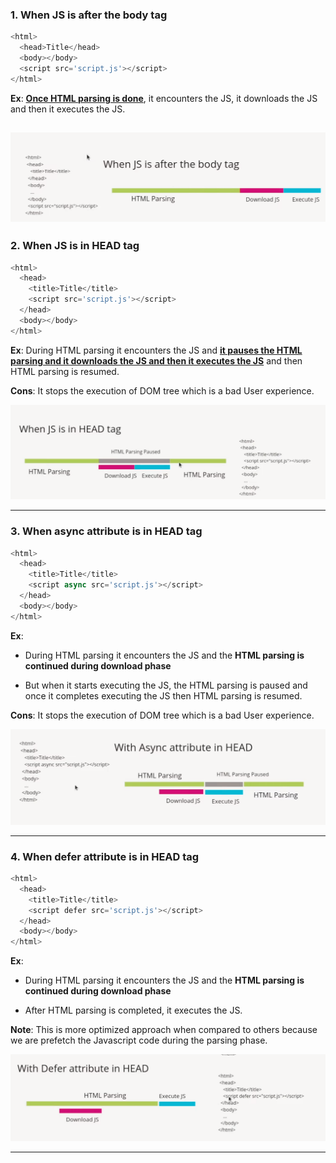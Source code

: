 ### 1. When JS is after the body tag

```js
<html>
  <head>Title</head>
  <body></body>
  <script src='script.js'></script>
</html>
```

**Ex**: <ins>**Once HTML parsing is done**</ins>, it encounters the JS, it downloads the JS and then it executes the JS.

![alt text](<imagesUsed/HTML parsing-1.png>)
---

### 2. When JS is in HEAD tag

```js
<html>
  <head>
    <title>Title</title>
    <script src='script.js'></script>
  </head>
  <body></body>
</html>
```

**Ex**: During HTML parsing it encounters the JS and <ins>**it pauses the HTML parsing and it downloads the JS and then it executes the JS**</ins> and then HTML parsing is resumed.

**Cons**: It stops the execution of DOM tree which is a bad User experience.

![alt text](<imagesUsed/HTML parsing-2.png>)

---

### 3. When async attribute is in HEAD tag

```js
<html>
  <head>
    <title>Title</title>
    <script async src='script.js'></script>
  </head>
  <body></body>
</html>
```

**Ex**:

- During HTML parsing it encounters the JS and the **HTML parsing is continued during download phase**

- But when it starts executing the JS, the HTML parsing is paused and once it completes executing the JS then HTML parsing is resumed.

**Cons**: It stops the execution of DOM tree which is a bad User experience.

![alt text](<imagesUsed/HTML parsing-3.png>)

---

### 4. When defer attribute is in HEAD tag

```js
<html>
  <head>
    <title>Title</title>
    <script defer src='script.js'></script>
  </head>
  <body></body>
</html>
```

**Ex**:

- During HTML parsing it encounters the JS and the **HTML parsing is continued during download phase**

- After HTML parsing is completed, it executes the JS.

**Note**: This is more optimized approach when compared to others because we are prefetch the Javascript code during the parsing phase.

![alt text](<imagesUsed/HTML parsing-4.png>)

---
